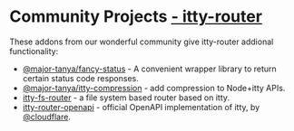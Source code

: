 # Community Projects <u>- itty-router</u>

These addons from our wonderful community give itty-router addional functionality:

- [@major-tanya/fancy-status](https://www.npmjs.com/package/@major-tanya/fancy-status) - A convenient wrapper library to return certain status code responses.
- [@major-tanya/itty-compression](https://www.npmjs.com/package/@major-tanya/itty-compression) - add compression to Node+itty APIs.
- [itty-fs-router](https://www.npmjs.com/package/itty-fs-router) - a file system based router based on itty.
- [itty-router-openapi](https://www.npmjs.com/package/@cloudflare/itty-router-openapi) - official OpenAPI implementation of itty, by [@cloudflare](https://github.com/cloudflare).
<!-- - [dtty](https://www.npmjs.com/package/dtty-extra) - Dependency Injection + Itty = a web framework for Cloudflare workers inspired by NestJS.
- [dtty-extra](https://www.npmjs.com/package/dtty-extra) - Dependency Injection + Itty = a web framework for Cloudflare workers inspired by NestJS. -->
